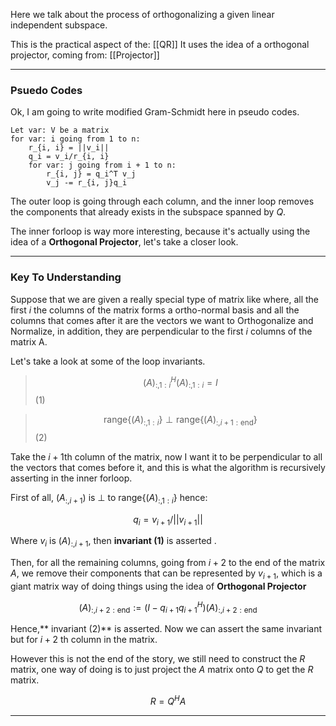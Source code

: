 Here we talk about the process of orthogonalizing a given linear independent subspace. 

This is the practical aspect of the: [[QR]]
It uses the idea of a orthogonal projector, coming from: [[Projector]]

---

### Psuedo Codes

Ok, I am going to write modified Gram-Schmidt here in pseudo codes. 

```suedo
Let var: V be a matrix
for var: i going from 1 to n: 
	r_{i, i} = ||v_i||
	q_i = v_i/r_{i, i}
	for var: j going from i + 1 to n: 
		r_{i, j} = q_i^T v_j
		v_j -= r_{i, j}q_i
```

The outer loop is going through each column, and the inner loop removes the components that already exists in the subspace spanned by $Q$. 

The inner forloop is way more interesting, because it's actually using the idea of a **Orthogonal Projector**, let's take a closer look. 

---
### Key To Understanding

Suppose that we are given a really special type of matrix like where, all the first $i$ the columns of the matrix forms a ortho-normal basis and all the columns that comes after it are the vectors we want to Orthogonalize and Normalize, in addition, they are perpendicular to the first $i$ columns of the matrix A. 

Let's take a look at some of the loop invariants.

> $$(A)_{:, 1:i}^H(A)_{:, 1:i} = I$$  (1)

> $$\text{range}\{(A)_{:, 1:i}\}\perp \text{range}\{(A)_{:, i + 1:\text{end}}\}$$(2)

Take the $i + 1$th column of the matrix, now I want it to be perpendicular to all the vectors that comes before it, and this is what the algorithm is recursively asserting in the inner forloop. 

First of all, $(A_{:, i + 1})$ is $\perp$ to $\text{range}\{(A)_{:, 1:i}\}$ hence:

$$q_i = v_{i + 1}/||v_{i + 1}||$$

Where $v_i$ is $(A)_{:, i + 1}$, then **invariant (1)** is asserted . 

Then, for all the remaining columns, going from $i + 2$ to the end of the matrix $A$, we remove their components that can be represented by $v_{i + 1}$, which is a giant matrix way of doing things using the idea of **Orthogonal Projector**

$$(A)_{:, i + 2:\text{end}}:=(I - q_{i+1}q_{i+1}^H)(A)_{:, i + 2:\text{end}}$$

Hence,** invariant (2)** is asserted. Now we can assert the same invariant but for $i + 2$ th column in the matrix. 

However this is not the end of the story, we still need to construct the $R$ matrix, one way of doing is to just project the $A$ matrix onto $Q$ to get the $R$ matrix. 

$$R = Q^HA$$

---
